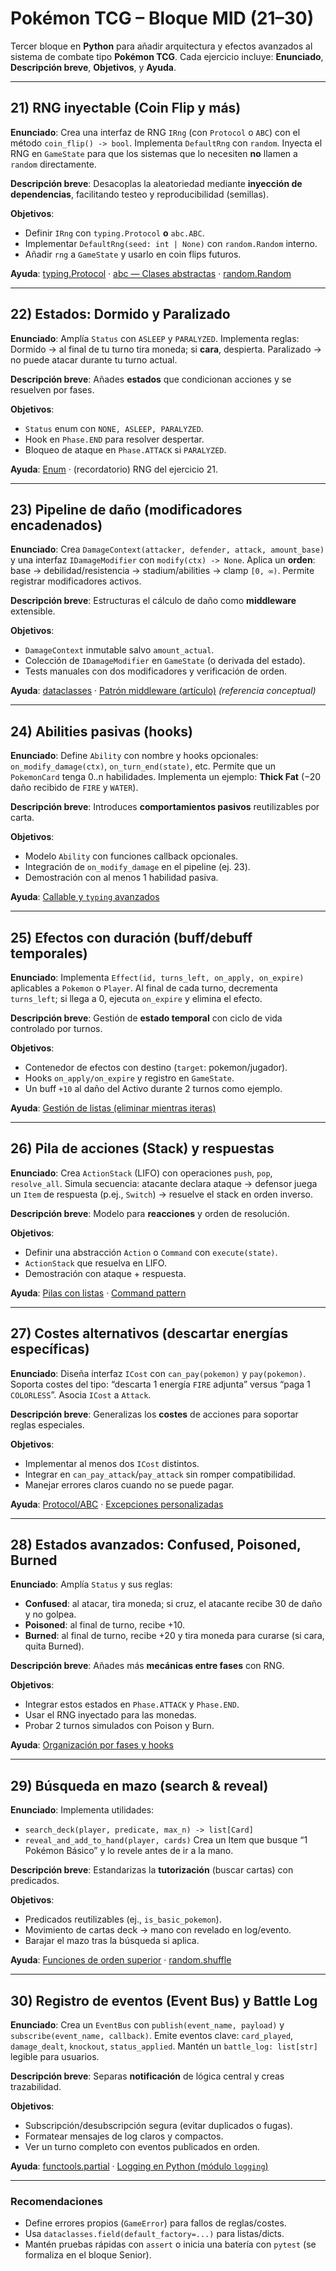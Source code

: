 # Pokémon TCG – Bloque MID (21–30)

Tercer bloque en **Python** para añadir arquitectura y efectos avanzados al sistema de combate tipo **Pokémon TCG**. Cada ejercicio incluye: **Enunciado**, **Descripción breve**, **Objetivos**, y **Ayuda**.

---

## 21) RNG inyectable (Coin Flip y más)

**Enunciado**: Crea una interfaz de RNG `IRng` (con `Protocol` o `ABC`) con el método `coin_flip() -> bool`. Implementa `DefaultRng` con `random`. Inyecta el RNG en `GameState` para que los sistemas que lo necesiten **no** llamen a `random` directamente.

**Descripción breve**: Desacoplas la aleatoriedad mediante **inyección de dependencias**, facilitando testeo y reproducibilidad (semillas).

**Objetivos**:

* Definir `IRng` con `typing.Protocol` **o** `abc.ABC`.
* Implementar `DefaultRng(seed: int | None)` con `random.Random` interno.
* Añadir `rng` a `GameState` y usarlo en coin flips futuros.

**Ayuda**: [typing.Protocol](https://docs.python.org/3/library/typing.html#typing.Protocol) · [abc — Clases abstractas](https://docs.python.org/3/library/abc.html) · [random.Random](https://docs.python.org/3/library/random.html#random.Random)

---

## 22) Estados: Dormido y Paralizado

**Enunciado**: Amplía `Status` con `ASLEEP` y `PARALYZED`. Implementa reglas: Dormido → al final de tu turno tira moneda; si **cara**, despierta. Paralizado → no puede atacar durante tu turno actual.

**Descripción breve**: Añades **estados** que condicionan acciones y se resuelven por fases.

**Objetivos**:

* `Status` enum con `NONE, ASLEEP, PARALYZED`.
* Hook en `Phase.END` para resolver despertar.
* Bloqueo de ataque en `Phase.ATTACK` si `PARALYZED`.

**Ayuda**: [Enum](https://docs.python.org/3/library/enum.html) · (recordatorio) RNG del ejercicio 21.

---

## 23) Pipeline de daño (modificadores encadenados)

**Enunciado**: Crea `DamageContext(attacker, defender, attack, amount_base)` y una interfaz `IDamageModifier` con `modify(ctx) -> None`. Aplica un **orden**: base → debilidad/resistencia → stadium/abilities → clamp `[0, ∞)`. Permite registrar modificadores activos.

**Descripción breve**: Estructuras el cálculo de daño como **middleware** extensible.

**Objetivos**:

* `DamageContext` inmutable salvo `amount_actual`.
* Colección de `IDamageModifier` en `GameState` (o derivada del estado).
* Tests manuales con dos modificadores y verificación de orden.

**Ayuda**: [dataclasses](https://docs.python.org/3/library/dataclasses.html) · [Patrón middleware (artículo)](https://en.wikipedia.org/wiki/Middleware) *(referencia conceptual)*

---

## 24) Abilities pasivas (hooks)

**Enunciado**: Define `Ability` con nombre y hooks opcionales: `on_modify_damage(ctx)`, `on_turn_end(state)`, etc. Permite que un `PokemonCard` tenga 0..n habilidades. Implementa un ejemplo: **Thick Fat** (−20 daño recibido de `FIRE` y `WATER`).

**Descripción breve**: Introduces **comportamientos pasivos** reutilizables por carta.

**Objetivos**:

* Modelo `Ability` con funciones callback opcionales.
* Integración de `on_modify_damage` en el pipeline (ej. 23).
* Demostración con al menos 1 habilidad pasiva.

**Ayuda**: [Callable y `typing` avanzados](https://docs.python.org/3/library/typing.html#typing.Callable)

---

## 25) Efectos con duración (buff/debuff temporales)

**Enunciado**: Implementa `Effect(id, turns_left, on_apply, on_expire)` aplicables a `Pokemon` o `Player`. Al final de cada turno, decrementa `turns_left`; si llega a 0, ejecuta `on_expire` y elimina el efecto.

**Descripción breve**: Gestión de **estado temporal** con ciclo de vida controlado por turnos.

**Objetivos**:

* Contenedor de efectos con destino (`target`: pokemon/jugador).
* Hooks `on_apply/on_expire` y registro en `GameState`.
* Un buff `+10` al daño del Activo durante 2 turnos como ejemplo.

**Ayuda**: [Gestión de listas (eliminar mientras iteras)](https://docs.python.org/3/tutorial/datastructures.html#more-on-lists)

---

## 26) Pila de acciones (Stack) y respuestas

**Enunciado**: Crea `ActionStack` (LIFO) con operaciones `push`, `pop`, `resolve_all`. Simula secuencia: atacante declara ataque → defensor juega un `Item` de respuesta (p.ej., `Switch`) → resuelve el stack en orden inverso.

**Descripción breve**: Modelo para **reacciones** y orden de resolución.

**Objetivos**:

* Definir una abstracción `Action` o `Command` con `execute(state)`.
* `ActionStack` que resuelva en LIFO.
* Demostración con ataque + respuesta.

**Ayuda**: [Pilas con listas](https://docs.python.org/3/tutorial/datastructures.html#using-lists-as-stacks) · [Command pattern](https://refactoring.guru/design-patterns/command)

---

## 27) Costes alternativos (descartar energías específicas)

**Enunciado**: Diseña interfaz `ICost` con `can_pay(pokemon)` y `pay(pokemon)`. Soporta costes del tipo: “descarta 1 energía `FIRE` adjunta” versus “paga 1 `COLORLESS`”. Asocia `ICost` a `Attack`.

**Descripción breve**: Generalizas los **costes** de acciones para soportar reglas especiales.

**Objetivos**:

* Implementar al menos dos `ICost` distintos.
* Integrar en `can_pay_attack`/`pay_attack` sin romper compatibilidad.
* Manejar errores claros cuando no se puede pagar.

**Ayuda**: [Protocol/ABC](https://docs.python.org/3/library/abc.html) · [Excepciones personalizadas](https://docs.python.org/3/tutorial/errors.html#user-defined-exceptions)

---

## 28) Estados avanzados: Confused, Poisoned, Burned

**Enunciado**: Amplía `Status` y sus reglas:

* **Confused**: al atacar, tira moneda; si cruz, el atacante recibe 30 de daño y no golpea.
* **Poisoned**: al final de turno, recibe +10.
* **Burned**: al final de turno, recibe +20 y tira moneda para curarse (si cara, quita Burned).

**Descripción breve**: Añades más **mecánicas entre fases** con RNG.

**Objetivos**:

* Integrar estos estados en `Phase.ATTACK` y `Phase.END`.
* Usar el RNG inyectado para las monedas.
* Probar 2 turnos simulados con Poison y Burn.

**Ayuda**: [Organización por fases y hooks](https://docs.python.org/3/tutorial/controlflow.html#defining-functions)

---

## 29) Búsqueda en mazo (search & reveal)

**Enunciado**: Implementa utilidades:

* `search_deck(player, predicate, max_n) -> list[Card]`
* `reveal_and_add_to_hand(player, cards)`
  Crea un Item que busque “1 Pokémon Básico” y lo revele antes de ir a la mano.

**Descripción breve**: Estandarizas la **tutorización** (buscar cartas) con predicados.

**Objetivos**:

* Predicados reutilizables (ej., `is_basic_pokemon`).
* Movimiento de cartas deck → mano con revelado en log/evento.
* Barajar el mazo tras la búsqueda si aplica.

**Ayuda**: [Funciones de orden superior](https://docs.python.org/3/howto/functional.html) · [random.shuffle](https://docs.python.org/3/library/random.html#random.shuffle)

---

## 30) Registro de eventos (Event Bus) y Battle Log

**Enunciado**: Crea un `EventBus` con `publish(event_name, payload)` y `subscribe(event_name, callback)`. Emite eventos clave: `card_played`, `damage_dealt`, `knockout`, `status_applied`. Mantén un `battle_log: list[str]` legible para usuarios.

**Descripción breve**: Separas **notificación** de lógica central y creas trazabilidad.

**Objetivos**:

* Subscripción/desubscripción segura (evitar duplicados o fugas).
* Formatear mensajes de log claros y compactos.
* Ver un turno completo con eventos publicados en orden.

**Ayuda**: [functools.partial](https://docs.python.org/3/library/functools.html#functools.partial) · [Logging en Python (módulo `logging`)](https://docs.python.org/3/library/logging.html)

---

### Recomendaciones

* Define errores propios (`GameError`) para fallos de reglas/costes.
* Usa `dataclasses.field(default_factory=...)` para listas/dicts.
* Mantén pruebas rápidas con `assert` o inicia una batería con `pytest` (se formaliza en el bloque Senior).
